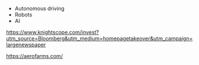 - Autonomous driving 
- Robots
- AI

https://www.knightscope.com/invest?utm_source=Bloomberg&utm_medium=homepagetakeover&utm_campaign=largenewspaper

https://aerofarms.com/
